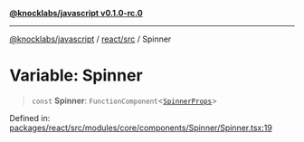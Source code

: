 [**@knocklabs/javascript v0.1.0-rc.0**](../../../README.md)

***

[@knocklabs/javascript](../../../modules.md) / [react/src](../README.md) / Spinner

# Variable: Spinner

> `const` **Spinner**: `FunctionComponent`\<[`SpinnerProps`](../interfaces/SpinnerProps.md)\>

Defined in: [packages/react/src/modules/core/components/Spinner/Spinner.tsx:19](https://github.com/knocklabs/javascript/blob/main/packages/react/src/modules/core/components/Spinner/Spinner.tsx#L19)

